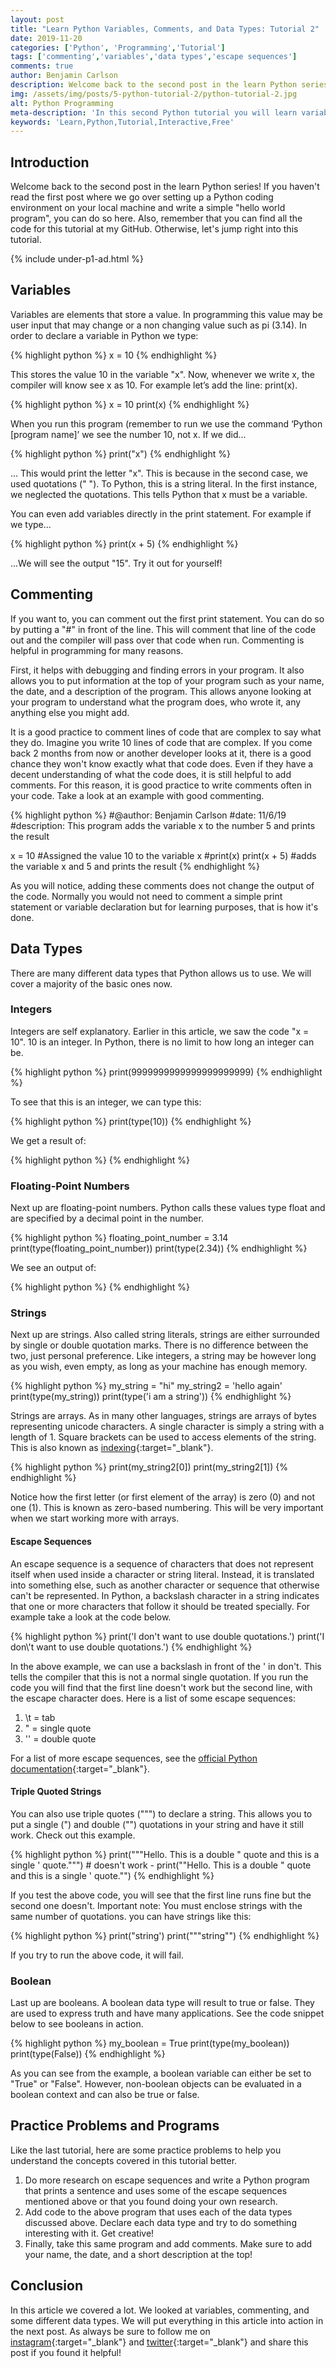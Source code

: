 ```yaml
---
layout: post
title: "Learn Python Variables, Comments, and Data Types: Tutorial 2"
date: 2019-11-20
categories: ['Python', 'Programming','Tutorial']
tags: ['commenting','variables','data types','escape sequences']
comments: true
author: Benjamin Carlson
description: Welcome back to the second post in the learn Python series! If you haven't read the first post where we go over setting up a Python coding environment on your local machine and write a simple "hello world program"
img: /assets/img/posts/5-python-tutorial-2/python-tutorial-2.jpg
alt: Python Programming
meta-description: 'In this second Python tutorial you will learn variables, comments, data types and more beginner Python concepts.'
keywords: 'Learn,Python,Tutorial,Interactive,Free'
---
```


## Introduction

Welcome back to the second post in the learn Python series! If you haven't read the first post where we go over setting up a Python coding environment on your local machine and write a simple "hello world program", you can do so here. Also, remember that you can find all the code for this tutorial at my GitHub. Otherwise, let's jump right into this tutorial.

{% include under-p1-ad.html %}

## Variables

Variables are elements that store a value. In programming this value may be user input that may change or a non changing value such as pi (3.14). In order to declare a variable in Python we type:

<div class="shadow">
{% highlight python %}
x = 10
{% endhighlight %}
</div>

This stores the value 10 in the variable "x". Now, whenever we write x, the compiler will know see x as 10. For example let’s add the line: print(x).

<div class="shadow">
{% highlight python %}
x = 10
print(x)
{% endhighlight %}
</div>

When you run this program (remember to run we use the command ‘Python [program name]’ we see the number 10, not x. If we did...

<div class="shadow">
{% highlight python %}
print("x")
{% endhighlight %}
</div>

... This would print the letter "x". This is because in the second case, we used quotations (" "). To Python, this is a string literal. In the first instance, we neglected the quotations. This tells Python that x must be a variable.

You can even add variables directly in the print statement. For example if we type...

<div class="shadow">
{% highlight python %}
print(x + 5)
{% endhighlight %}
</div>

...We will see the output "15". Try it out for yourself!

## Commenting

If you want to, you can comment out the first print statement. You can do so by putting a "#" in front of the line. This will comment that line of the code out and the compiler will pass over that code when run. Commenting is helpful in programming for many reasons. 

First, it helps with debugging and finding errors in your program. It also allows you to put information at the top of your program such as your name, the date, and a description of the program. This allows anyone looking at your program to understand what the program does, who wrote it, any anything else you might add. 

It is a good practice to comment lines of code that are complex to say what they do. Imagine you write 10 lines of code that are complex. If you come back 2 months from now or another developer looks at it, there is a good chance they won't know exactly what that code does. Even if they have a decent understanding of what the code does, it is still helpful to add comments. For this reason, it is good practice to write comments often in your code. Take a look at an example with good commenting.

<div class="shadow">
{% highlight python %}
#@author: Benjamin Carlson
#date: 11/6/19
#description: This program adds the variable x to the number 5 and prints the result

x = 10 #Assigned the value 10 to the variable x
#print(x)
print(x + 5) #adds the variable x and 5 and prints the result
{% endhighlight %}
</div>

As you will notice, adding these comments does not change the output of the code. Normally you would not need to comment a simple print statement or variable declaration but for learning purposes, that is how it's done.

## Data Types

There are many different data types that Python allows us to use. We will cover a majority of the basic ones now.

### Integers

Integers are self explanatory. Earlier in this article, we saw the code "x = 10". 10 is an integer. In Python, there is no limit to how long an integer can be.

<div class="shadow">
{% highlight python %}
print(9999999999999999999999)
{% endhighlight %}
</div>


To see that this is an integer, we can type this:

<div class="shadow">
{% highlight python %}
print(type(10))
{% endhighlight %}
</div>

We get a result of:

<div class="shadow">
{% highlight python %}
<class 'int'>
{% endhighlight %}
</div>

### Floating-Point Numbers

Next up are floating-point numbers. Python calls these values type float and are specified by a decimal point in the number.

<div class="shadow">
{% highlight python %}
floating_point_number = 3.14
print(type(floating_point_number))
print(type(2.34))
{% endhighlight %}
</div>

We see an output of:

<div class="shadow">
{% highlight python %}
<type 'float'>
{% endhighlight %}
</div>


### Strings

Next up are strings. Also called string literals, strings are either surrounded by single or double quotation marks. There is no difference between the two, just personal preference. Like integers, a string may be however long as you wish, even empty, as long as your machine has enough memory.

<div class="shadow">
{% highlight python %}
my_string = "hi"
my_string2 = 'hello again'
print(type(my_string))
print(type('i am a string'))
{% endhighlight %}
</div>

Strings are arrays. As in many other languages, strings are arrays of bytes representing unicode characters. A single character is simply a string with a length of 1. Square brackets can be used to access elements of the string. This is also known as [indexing](https://en.wikipedia.org/wiki/Index_notation){:target="_blank"}.

<div class="shadow">
{% highlight python %}
print(my_string2[0]) 
print(my_string2[1])
{% endhighlight %}
</div>

Notice how the first letter (or first element of the array) is zero (0) and not one (1). This is known as zero-based numbering. This will be very important when we start working more with arrays.

#### Escape Sequences

An escape sequence is a sequence of characters that does not represent itself when used inside a character or string literal. Instead, it is translated into something else, such as another character or sequence that otherwise can't be represented. In Python, a backslash character in a string indicates that one or more characters that follow it should be treated specially. For example take a look at the code below.

<div class="shadow">
{% highlight python %}
print('I don't want to use double quotations.')
print('I don\'t want to use double quotations.')
{% endhighlight %}
</div>

In the above example, we can use a backslash in front of the ' in don't. This tells the compiler that this is not a normal single quotation. If you run the code you will find that the first line doesn't work but the second line, with the escape character does. Here is a list of some escape sequences:

1. \t = tab
2. \" = single quote
3. \'' = double quote

<!-- | Escape Sequence | Meaning |
|---|---|
| \newline | Ignored |
| \\\ | Backslash |
| \\' | Single Quote |
| \\'' | Double Quote |
| \t | Tab | -->

For a list of more escape sequences, see the [official Python documentation](https://docs.python.org/2.0/ref/strings.html){:target="_blank"}.

#### Triple Quoted Strings

You can also use triple quotes (""") to declare a string. This allows you to put a single (") and double ("") quotations in your string and have it still work. Check out this example.

<div class="shadow">
{% highlight python %}
print("""Hello. This is a double " quote and this is a single ' quote.""")
# doesn't work - print(""Hello. This is a double " quote and this is a single ' quote."")
{% endhighlight %}
</div>

If you test the above code, you will see that the first line runs fine but the second one doesn't. Important note: You must enclose strings with the same number of quotations. you can have strings like this:

<div class="shadow">
{% highlight python %}
print("string')
print("""string"")
{% endhighlight %}
</div>

If you try to run the above code, it will fail.

### Boolean

Last up are booleans. A boolean data type will result to true or false. They are used to express truth and have many applications. See the code snippet below to see booleans in action.

<div class="shadow">
{% highlight python %}
my_boolean = True
print(type(my_boolean))
print(type(False))
{% endhighlight %}
</div>

As you can see from the example, a boolean variable can either be set to "True" or "False". However, non-boolean objects can be evaluated in a boolean context and can also be true or false.

## Practice Problems and Programs

Like the last tutorial, here are some practice problems to help you understand the concepts covered in this tutorial better.

1.  Do more research on escape sequences and write a Python program that prints a sentence and uses some of the escape sequences mentioned above or that you found doing your own research.
2.  Add code to the above program that uses each of the data types discussed above. Declare each data type and try to do something interesting with it. Get creative!
3.  Finally, take this same program and add comments. Make sure to add your name, the date, and a short description at the top!

## Conclusion

In this article we covered a lot. We looked at variables, commenting, and some different data types. We will put everything in this article into action in the next post. As always be sure to follow me on [instagram](https://www.instagram.com/bencarlsonblog/){:target="_blank"} and [twitter](https://twitter.com/bencarlsonblog){:target="_blank"} and share this post if you found it helpful!
